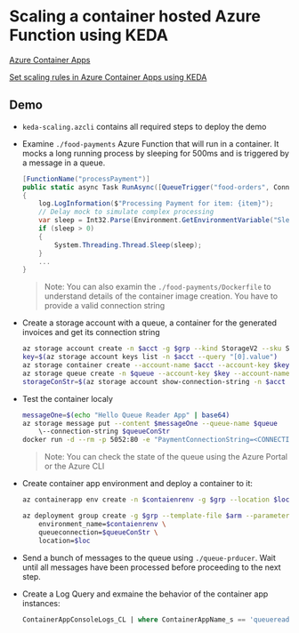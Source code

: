 # Scaling a container hosted Azure Function using KEDA

[Azure Container Apps](https://learn.microsoft.com/en-us/azure/container-apps/overview)

[Set scaling rules in Azure Container Apps using KEDA](https://learn.microsoft.com/en-us/azure/container-apps/scale-app#event-driven)

## Demo

- `keda-scaling.azcli` contains all required steps to deploy the demo

- Examine `./food-payments` Azure Function that will run in a container. It mocks a long running process by sleeping for 500ms and is triggered by a message in a queue.

    ```c#
    [FunctionName("processPayment")]
    public static async Task RunAsync([QueueTrigger("food-orders", Connection = "PaymentConnectionString")] string item, Binder binder, ILogger log)
    {
        log.LogInformation($"Processing Payment for item: {item}");
        // Delay mock to simulate complex processing
        var sleep = Int32.Parse(Environment.GetEnvironmentVariable("Sleep"));
        if (sleep > 0)
        {
            System.Threading.Thread.Sleep(sleep);
        }
        ...
    }
    ```
    >Note: You can also examin the `./food-payments/Dockerfile` to understand details of the container image creation. You have to provide a valid connection string

- Create a storage account with a queue, a container for the generated invoices and get its connection string

    ```bash
    az storage account create -n $acct -g $grp --kind StorageV2 --sku Standard_LRS
    key=$(az storage account keys list -n $acct --query "[0].value")
    az storage container create --account-name $acct --account-key $key --name $blobcontainer
    az storage queue create -n $queue --account-key $key --account-name $acct
    storageConStr=$(az storage account show-connection-string -n $acct -g $grp --query connectionString -o tsv)
    ```

- Test the container localy    

    ```bash
    messageOne=$(echo "Hello Queue Reader App" | base64)
    az storage message put --content $messageOne --queue-name $queue 
        \--connection-string $queueConStr
    docker run -d --rm -p 5052:80 -e "PaymentConnectionString=<CONNECTION_STRING>" -e "Sleep=500" -e "APPINSIGHTS_INSTRUMENTATIONKEY=<AI_Key>" food-payments
    ```

    >Note: You can check the state of the queue using the Azure Portal or the Azure CLI

- Create container app environment and deploy a container to it:

    ```bash
    az containerapp env create -n $contaienrenv -g $grp --location $loc

    az deployment group create -g $grp --template-file $arm --parameters \
        environment_name=$contaienrenv \
        queueconnection=$queueConStr \
        location=$loc
    ```

- Send a bunch of messages to the queue using `./queue-prducer`. Wait until all messages have been processed before proceeding to the next step.
   
- Create a Log Query and exmaine the behavior of the container app instances:

    ```sql
    ContainerAppConsoleLogs_CL | where ContainerAppName_s == 'queuereader' and Log_s contains 'Message ID' | project Time=TimeGenerated, AppName=ContainerAppName_s, Revision=RevisionName_s, Container=ContainerName_s, Message=Log_s | take 5
    ```